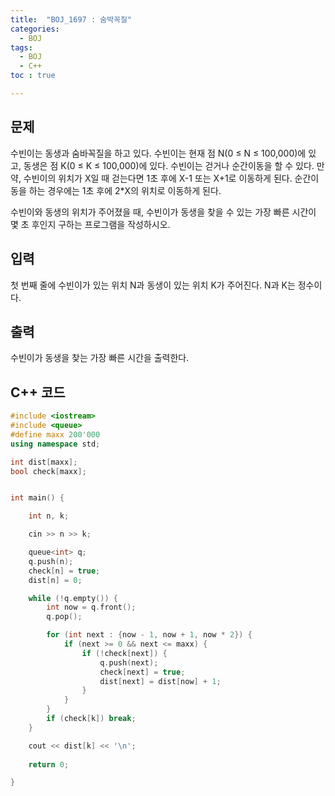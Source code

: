 ```yaml
---
title:  "BOJ_1697 : 숨박꼭질"
categories: 
  - BOJ
tags:
  - BOJ
  - C++
toc : true

---
```



## 문제
수빈이는 동생과 숨바꼭질을 하고 있다. 수빈이는 현재 점 N(0 ≤ N ≤ 100,000)에 있고, 동생은 점 K(0 ≤ K ≤ 100,000)에 있다. 수빈이는 걷거나 순간이동을 할 수 있다. 만약, 수빈이의 위치가 X일 때 걷는다면 1초 후에 X-1 또는 X+1로 이동하게 된다. 순간이동을 하는 경우에는 1초 후에 2*X의 위치로 이동하게 된다.

수빈이와 동생의 위치가 주어졌을 때, 수빈이가 동생을 찾을 수 있는 가장 빠른 시간이 몇 초 후인지 구하는 프로그램을 작성하시오.

## 입력

첫 번째 줄에 수빈이가 있는 위치 N과 동생이 있는 위치 K가 주어진다. N과 K는 정수이다.

## 출력

수빈이가 동생을 찾는 가장 빠른 시간을 출력한다.


## C++ 코드
```c++
#include <iostream>
#include <queue>
#define maxx 200'000
using namespace std;

int dist[maxx];
bool check[maxx];


int main() {

	int n, k;

	cin >> n >> k;

	queue<int> q;
	q.push(n);
	check[n] = true;
	dist[n] = 0;

	while (!q.empty()) {
		int now = q.front();
		q.pop();

		for (int next : {now - 1, now + 1, now * 2}) {
			if (next >= 0 && next <= maxx) {
				if (!check[next]) {
					q.push(next);
					check[next] = true;
					dist[next] = dist[now] + 1;
				}
			}
		}
		if (check[k]) break;
	}

	cout << dist[k] << '\n';
	
	return 0;

}
```

